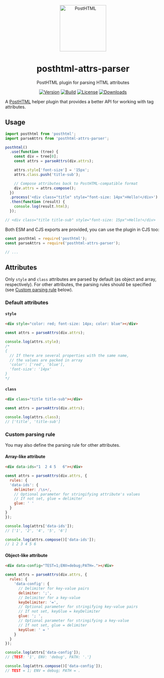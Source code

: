 <div align="center">
  <img width="150" height="150" alt="PostHTML" src="https://posthtml.github.io/posthtml/logo.svg">
  <h1>posthtml-attrs-parser</h1>
  <p>PostHTML plugin for parsing HTML attributes</p>

  [![Version][npm-version-shield]][npm]
  [![Build][github-ci-shield]][github-ci]
  [![License][license-shield]][license]
  [![Downloads][npm-stats-shield]][npm-stats]
</div>

[npm]: https://www.npmjs.com/package/posthtml-attrs-parser
[npm-version-shield]: https://img.shields.io/npm/v/posthtml-attrs-parser/old-stable
[npm-stats]: http://npm-stat.com/charts.html?package=posthtml-attrs-parser
[npm-stats-shield]: https://img.shields.io/npm/dt/posthtml-attrs-parser.svg
[github-ci]: https://github.com/posthtml/posthtml-attrs-parser/actions/workflows/nodejs.yml
[github-ci-shield]: https://github.com/posthtml/posthtml-attrs-parser/actions/workflows/nodejs.yml/badge.svg
[license]: ./license
[license-shield]: https://img.shields.io/npm/l/posthtml-attrs-parser.svg

A [PostHTML](https://github.com/posthtml/posthtml) helper plugin that provides a better API for working with tag attributes.

## Usage
```js
import posthtml from 'posthtml';
import parseAttrs from 'posthtml-attrs-parser';

posthtml()
  .use(function (tree) {
    const div = tree[0];
    const attrs = parseAttrs(div.attrs);

    attrs.style['font-size'] = '15px';
    attrs.class.push('title-sub');

    // Compose attributes back to PostHTML-compatible format
    div.attrs = attrs.compose();
  })
  .process('<div class="title" style="font-size: 14px">Hello!</div>')
  .then(function (result) {
    console.log(result.html);
  });

// <div class="title title-sub" style="font-size: 15px">Hello!</div>
```

Both ESM and CJS exports are provided, you can use the plugin in CJS too:

```js
const posthtml = require('posthtml');
const parseAttrs = require('posthtml-attrs-parser');

// ...
```

## Attributes

Only `style` and `class` attributes are parsed by default (as object and array, respectively). For other attributes, the parsing rules should be specified (see [Custom parsing rule](#custom-parsing-rule) below).

### Default attributes

#### `style`

```html
<div style="color: red; font-size: 14px; color: blue"></div>
```
```js
const attrs = parseAttrs(div.attrs);

console.log(attrs.style);
/*
{
  // If there are several properties with the same name,
  // the values are packed in array
  'color': ['red', 'blue'],
  'font-size': '14px'
}
*/
```

#### `class`

```html
<div class="title title-sub"></div>
```
```js
const attrs = parseAttrs(div.attrs);

console.log(attrs.class);
// ['title', 'title-sub']
```

### Custom parsing rule

You may also define the parsing rule for other attributes.

#### Array-like attribute

```html
<div data-ids="1  2 4 5   6"></div>
```
```js
const attrs = parseAttrs(div.attrs, {
  rules: {
  'data-ids': {
    delimiter: /\s+/,
    // Optional parameter for stringifying attribute's values
    // If not set, glue = delimiter
    glue: ' '
  }
}
});

console.log(attrs['data-ids']);
// ['1', '2', '4', '5', '6']

console.log(attrs.compose()['data-ids']);
// 1 2 3 4 5 6
```

#### Object-like attribute

```html
<div data-config="TEST=1;ENV=debug;PATH=."></div>
```
```js
const attrs = parseAttrs(div.attrs, {
  rules: {
    'data-config': {
      // Delimiter for key-value pairs
      delimiter: ';',
      // Delimiter for a key-value
      keyDelimiter: '=',
      // Optional parameter for stringifying key-value pairs
      // If not set, keyGlue = keyDelimiter
      glue: '; ',
      // Optional parameter for stringifying a key-value
      // If not set, glue = delimiter
      keyGlue: ' = '
    }
  }
});

console.log(attrs['data-config']);
// {TEST: '1', ENV: 'debug', PATH: '.'}

console.log(attrs.compose()['data-config']);
// TEST = 1; ENV = debug; PATH = .
```
